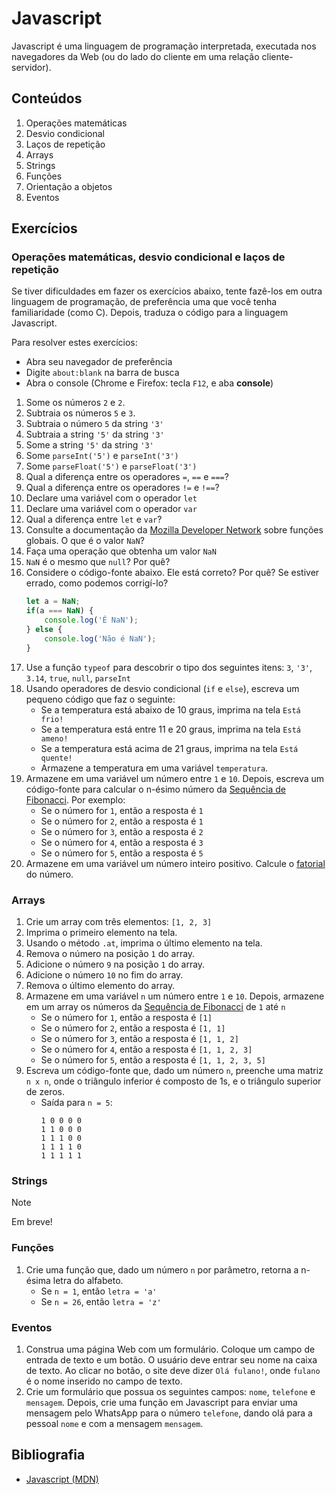 # Javascript

Javascript é uma linguagem de programação interpretada, executada nos navegadores da Web (ou do lado do cliente em uma 
relação cliente-servidor).

## Conteúdos

1. Operações matemáticas
2. Desvio condicional
3. Laços de repetição
4. Arrays
5. Strings
6. Funções
7. Orientação a objetos
8. Eventos

## Exercícios

### Operações matemáticas, desvio condicional e laços de repetição

Se tiver dificuldades em fazer os exercícios abaixo, tente fazê-los em outra linguagem de programação, de preferência 
uma que você tenha familiaridade (como C). Depois, traduza o código para a linguagem Javascript.

Para resolver estes exercícios:
  * Abra seu navegador de preferência
  * Digite `about:blank` na barra de busca
  * Abra o console (Chrome e Firefox: tecla `F12`, e aba **console**)

1. Some os números `2` e `2`.
2. Subtraia os números `5` e `3`.
3. Subtraia o número `5` da string `'3'` 
4. Subtraia a string `'5'` da string `'3'`
5. Some a string `'5'` da string `'3'`
6. Some `parseInt('5')` e `parseInt('3')`
7. Some `parseFloat('5')` e `parseFloat('3')`
8. Qual a diferença entre os operadores `=`, `==` e `===`?
9. Qual a diferença entre os operadores `!=` e `!==`?
10. Declare uma variável com o operador `let`
11. Declare uma variável com o operador `var`
12. Qual a diferença entre `let` e `var`?
13. Consulte a documentação da [Mozilla Developer Network](
https://developer.mozilla.org/pt-BR/docs/Web/JavaScript/Reference/Global_Objects
) sobre funções globais. O que é o valor `NaN`? 
14. Faça uma operação que obtenha um valor `NaN`
15. `NaN` é o mesmo que `null`? Por quê?
16. Considere o código-fonte abaixo. Ele está correto? Por quê? Se estiver errado, como podemos corrigí-lo?
    ```javascript
    let a = NaN;
    if(a === NaN) {
        console.log('É NaN');
    } else {
        console.log('Não é NaN');
    }
    ```
17. Use a função `typeof` para descobrir o tipo dos seguintes itens: `3`, `'3'`, `3.14`, `true`, `null`, `parseInt`
18. Usando operadores de desvio condicional (`if` e `else`), escreva um pequeno código que faz o seguinte:
    * Se a temperatura está abaixo de 10 graus, imprima na tela `Está frio!`
    * Se a temperatura está entre 11 e 20 graus, imprima na tela `Está ameno!`
    * Se a temperatura está acima de 21 graus, imprima na tela `Está quente!`
    * Armazene a temperatura em uma variável `temperatura`.
19. Armazene em uma variável um número entre `1` e `10`. Depois, escreva um código-fonte para calcular o n-ésimo número
    da [Sequência de Fibonacci](https://pt.wikipedia.org/wiki/Sequ%C3%AAncia_de_Fibonacci). Por exemplo:
    * Se o número for `1`, então a resposta é `1`
    * Se o número for `2`, então a resposta é `1`
    * Se o número for `3`, então a resposta é `2`
    * Se o número for `4`, então a resposta é `3`
    * Se o número for `5`, então a resposta é `5`
20. Armazene em uma variável um número inteiro positivo. Calcule o [fatorial](https://pt.wikipedia.org/wiki/Fatorial) do 
    número.

### Arrays

1. Crie um array com três elementos: `[1, 2, 3]`
2. Imprima o primeiro elemento na tela.
3. Usando o método `.at`, imprima o último elemento na tela.
4. Remova o número na posição `1` do array.
5. Adicione o número `9` na posição `1` do array.
6. Adicione o número `10` no fim do array.
7. Remova o último elemento do array.
8. Armazene em uma variável `n` um número entre `1` e `10`. Depois, armazene em um array os números da [Sequência de 
   Fibonacci](https://pt.wikipedia.org/wiki/Sequ%C3%AAncia_de_Fibonacci) de `1` até `n`
   * Se o número for `1`, então a resposta é `[1]`
   * Se o número for `2`, então a resposta é `[1, 1]`
   * Se o número for `3`, então a resposta é `[1, 1, 2]`
   * Se o número for `4`, então a resposta é `[1, 1, 2, 3]`
   * Se o número for `5`, então a resposta é `[1, 1, 2, 3, 5]`
9. Escreva um código-fonte que, dado um número `n`, preenche uma matriz `n x n`, onde o triângulo
   inferior é composto de 1s, e o triângulo superior de zeros.
    * Saída para `n = 5`:
       ```
       1 0 0 0 0
       1 1 0 0 0
       1 1 1 0 0
       1 1 1 1 0
       1 1 1 1 1
       ```

### Strings

> [!NOTE]
> Em breve!

### Funções

1. Crie uma função que, dado um número `n` por parâmetro, retorna a n-ésima letra do alfabeto.
   * Se `n = 1`, então `letra = 'a'`
   * Se `n = 26`, então `letra = 'z'`

### Eventos

1. Construa uma página Web com um formulário. Coloque um campo de entrada de texto e um botão. O usuário deve entrar 
   seu nome na caixa de texto. Ao clicar no botão, o site deve dizer `Olá fulano!`, onde `fulano` é o nome inserido no 
   campo de texto.
2. Crie um formulário que possua os seguintes campos: `nome`, `telefone` e `mensagem`. Depois, crie uma função em 
   Javascript para enviar uma mensagem pelo WhatsApp para o número `telefone`, dando olá para a pessoal `nome` e com a 
   mensagem `mensagem`. 

## Bibliografia

* [Javascript (MDN)](https://developer.mozilla.org/pt-BR/docs/Web/JavaScript)